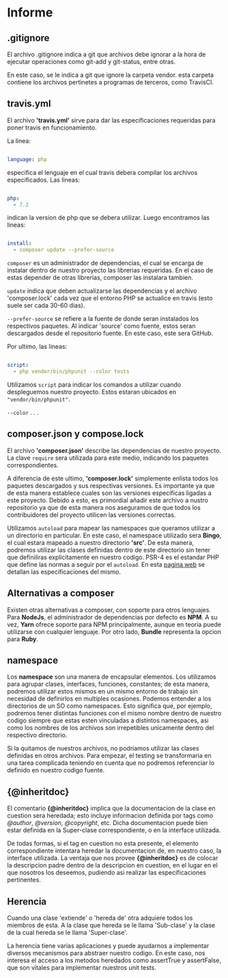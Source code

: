 # Informe

## .gitignore

El archivo .gitignore indica a git que archivos debe ignorar a la hora de ejecutar operaciones como git-add y git-status, entre otras.

En este caso, se le indica a git que ignore la carpeta vendor. esta carpeta contiene los archivos pertinetes a programas de terceros, como TravisCI.

## travis.yml

El archivo __'travis.yml'__ sirve para dar las especificaciones requeridas para poner travis en funcionamiento.

La linea:

```yml

language: php

```

especifica el lenguaje en el cual travis debera compilar los archivos especificados. Las lineas:

```yml

php:
  - 7.2

```

indican la version de php que se debera utilizar. Luego encontramos las lineas:

```yml

install:
  - composer update --prefer-source

  ```

`composer` es un administrador de dependencias, el cual se encarga de instalar dentro de nuestro proyecto las librerias requeridas. En el caso de estas depender de otras librerias, composer las instalara tambien.

`update` indica que deben actualizarse las dependencias y el archivo 'composer.lock' cada vez que el entorno PHP se actualice en travis (esto suele ser cada 30-60 dias).

`--prefer-source` se refiere a la fuente de donde seran instalados los respectivos paquetes. Al indicar 'source' como fuente, estos seran descargados desde el repositorio fuente. En este caso, este sera GitHub.

Por ultimo, las lineas:

```yml

script:
  - php vendor/bin/phpunit --color tests

  ```

Utilizamos `script` para indicar los comandos a utilizar cuando despleguemos nuestro proyecto. Estos estaran ubicados en `"vendor/bin/phpunit"`.

`--color` . . .

## composer.json y compose.lock

El archivo __'composer.json'__ describe las dependencias de nuestro proyecto. La clave `require` sera utilizada para este medio, indicando los paquetes correspondientes.

A diferencia de este ultimo, __'composer.lock'__ simplemente enlista todos los paquetes descargados y sus respectivas versiones. Es importante ya que de esta manera establece cuales son las versiones especificas ligadas a este proyecto. Debido a esto, es primordial añadir este archivo a nustro repositorio ya que de esta manera nos aseguramos de que todos los contribuidores del proyecto utilicen las versiones correctas.

Utilizamos `autoload` para mapear las namespaces que queramos utilizar a un directorio en particular. En este caso, el namespace utilizado sera __Bingo__, el cual estara mapeado a nuestro directorio __'src'__. De esta manera, podremos utilizar las clases definidas dentro de este directorio sin tener que definiliras explicitamente en nuestro codigo. PSR-4 es el estandar PHP que define las normas a seguir por el `autoload`. En esta [pagina web](https://www.php-fig.org/psr/psr-4/) se detallan las especificaciones del mismo.

## Alternativas a composer

Existen otras alternativas a composer, con soporte para otros lenguajes. Para __NodeJs__, el administrador de dependencias por defecto es __NPM__. A su vez, __Yarn__ ofrece soporte para NPM principalmente, aunque en teoria puede utilizarse con cualquier lenguaje. Por otro lado, __Bundle__ representa la opcion para __Ruby__.

## namespace

Los __namespace__ son una manera de encapsular elementos. Los utilizamos para agrupar clases, interfaces, funciones, constantes; de esta manera, podremos utilizar estos mismos en un mismo entorno de trabajo sin necesidad de definirlos en multiples ocasiones. Podemos entender a los directorios de un SO como namespaces. Esto significa que, por ejemplo, podremos tener distintas funciones con el mismo nombre dentro de nuestro codigo siempre que estas esten vinculadas a distintos namespaces, asi como los nombres de los archivos son irrepetibles unicamente dentro del respectivo directorio.

Si la quitamos de nuestros archivos, no podriamos utilizar las clases definidas en otros archivos. Para empezar, el testing se transformaria en una tarea complicada teniendo en cuenta que no podremos referenciar lo definido en nuestro codigo fuente.

## {@inheritdoc}

El comentario __{@inheritdoc}__ implica que la documentacion de la clase en cuestion sera heredada; esto incluye informacion definida por tags como  _@author_, _@version_, _@copyright_, etc.
Dicha documentacion puede bien estar definida en la Super-clase correspondiente, o en la interface utilizada.

De todas formas, si el tag en cuestion no esta presente, el elemento correspondiente intentara heredar la documentacion de, en nuestro caso, la interface utilizada. La ventaja que nos provee __{@inheritdoc}__ es de colocar la descripcion padre dentro de la descripcion en cuestion, en el lugar en el que nosotros los deseemos, pudiendo asi realizar las especificaciones pertinentes.

## Herencia

Cuando una clase 'extiende' o 'hereda de' otra adquiere todos los miembros de esta. A la clase que hereda se le llama 'Sub-clase' y la clase de la cual hereda se le llama 'Super-clase'.

La herencia tiene varias aplicaciones y puede ayudarnos a implementar diversos mecanismos para abstraer nuestro codigo. En este caso, nos interesa el acceso a los metodos heredados como assertTrue y assertFalse, que son vitales para implementar nuestros unit tests.
